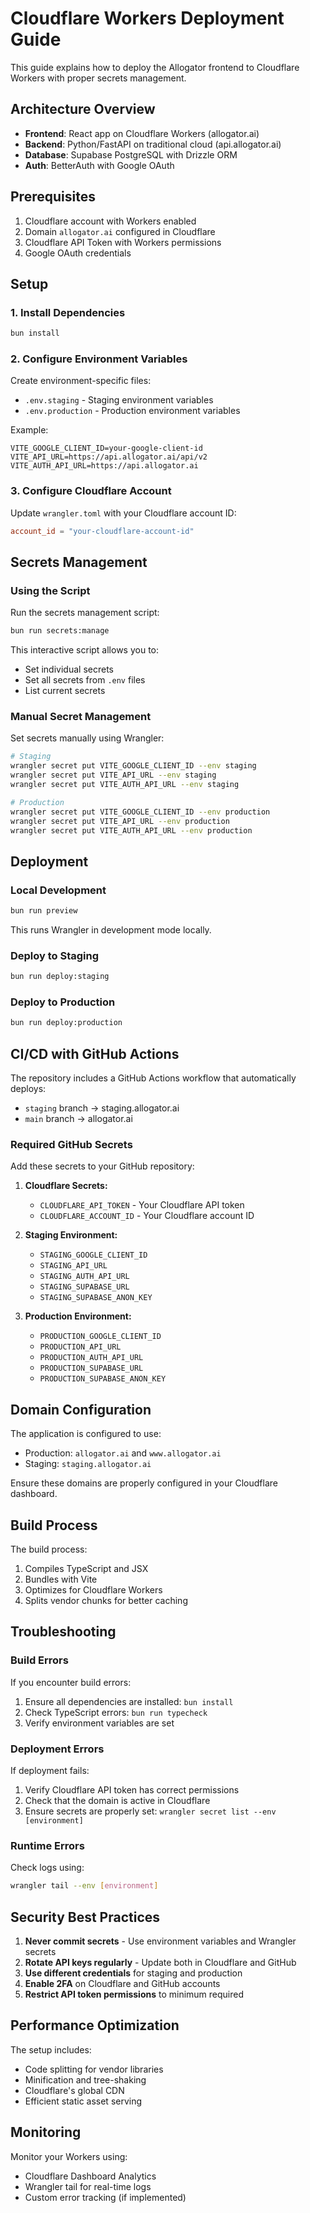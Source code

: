 # Cloudflare Workers Deployment Guide

This guide explains how to deploy the Allogator frontend to Cloudflare Workers with proper secrets management.

## Architecture Overview

- **Frontend**: React app on Cloudflare Workers (allogator.ai)
- **Backend**: Python/FastAPI on traditional cloud (api.allogator.ai)
- **Database**: Supabase PostgreSQL with Drizzle ORM
- **Auth**: BetterAuth with Google OAuth

## Prerequisites

1. Cloudflare account with Workers enabled
2. Domain `allogator.ai` configured in Cloudflare
3. Cloudflare API Token with Workers permissions
4. Google OAuth credentials

## Setup

### 1. Install Dependencies

```bash
bun install
```

### 2. Configure Environment Variables

Create environment-specific files:

- `.env.staging` - Staging environment variables
- `.env.production` - Production environment variables

Example:

```env
VITE_GOOGLE_CLIENT_ID=your-google-client-id
VITE_API_URL=https://api.allogator.ai/api/v2
VITE_AUTH_API_URL=https://api.allogator.ai
```

### 3. Configure Cloudflare Account

Update `wrangler.toml` with your Cloudflare account ID:

```toml
account_id = "your-cloudflare-account-id"
```

## Secrets Management

### Using the Script

Run the secrets management script:

```bash
bun run secrets:manage
```

This interactive script allows you to:

- Set individual secrets
- Set all secrets from `.env` files
- List current secrets

### Manual Secret Management

Set secrets manually using Wrangler:

```bash
# Staging
wrangler secret put VITE_GOOGLE_CLIENT_ID --env staging
wrangler secret put VITE_API_URL --env staging
wrangler secret put VITE_AUTH_API_URL --env staging

# Production
wrangler secret put VITE_GOOGLE_CLIENT_ID --env production
wrangler secret put VITE_API_URL --env production
wrangler secret put VITE_AUTH_API_URL --env production
```

## Deployment

### Local Development

```bash
bun run preview
```

This runs Wrangler in development mode locally.

### Deploy to Staging

```bash
bun run deploy:staging
```

### Deploy to Production

```bash
bun run deploy:production
```

## CI/CD with GitHub Actions

The repository includes a GitHub Actions workflow that automatically deploys:

- `staging` branch → staging.allogator.ai
- `main` branch → allogator.ai

### Required GitHub Secrets

Add these secrets to your GitHub repository:

1. **Cloudflare Secrets:**
   - `CLOUDFLARE_API_TOKEN` - Your Cloudflare API token
   - `CLOUDFLARE_ACCOUNT_ID` - Your Cloudflare account ID

2. **Staging Environment:**
   - `STAGING_GOOGLE_CLIENT_ID`
   - `STAGING_API_URL`
   - `STAGING_AUTH_API_URL`
   - `STAGING_SUPABASE_URL`
   - `STAGING_SUPABASE_ANON_KEY`

3. **Production Environment:**
   - `PRODUCTION_GOOGLE_CLIENT_ID`
   - `PRODUCTION_API_URL`
   - `PRODUCTION_AUTH_API_URL`
   - `PRODUCTION_SUPABASE_URL`
   - `PRODUCTION_SUPABASE_ANON_KEY`

## Domain Configuration

The application is configured to use:

- Production: `allogator.ai` and `www.allogator.ai`
- Staging: `staging.allogator.ai`

Ensure these domains are properly configured in your Cloudflare dashboard.

## Build Process

The build process:

1. Compiles TypeScript and JSX
2. Bundles with Vite
3. Optimizes for Cloudflare Workers
4. Splits vendor chunks for better caching

## Troubleshooting

### Build Errors

If you encounter build errors:

1. Ensure all dependencies are installed: `bun install`
2. Check TypeScript errors: `bun run typecheck`
3. Verify environment variables are set

### Deployment Errors

If deployment fails:

1. Verify Cloudflare API token has correct permissions
2. Check that the domain is active in Cloudflare
3. Ensure secrets are properly set: `wrangler secret list --env [environment]`

### Runtime Errors

Check logs using:

```bash
wrangler tail --env [environment]
```

## Security Best Practices

1. **Never commit secrets** - Use environment variables and Wrangler secrets
2. **Rotate API keys regularly** - Update both in Cloudflare and GitHub
3. **Use different credentials** for staging and production
4. **Enable 2FA** on Cloudflare and GitHub accounts
5. **Restrict API token permissions** to minimum required

## Performance Optimization

The setup includes:

- Code splitting for vendor libraries
- Minification and tree-shaking
- Cloudflare's global CDN
- Efficient static asset serving

## Monitoring

Monitor your Workers using:

- Cloudflare Dashboard Analytics
- Wrangler tail for real-time logs
- Custom error tracking (if implemented)
